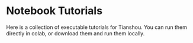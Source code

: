 # Notebook Tutorials

Here is a collection of executable tutorials for Tianshou. You can run them
directly in colab, or download them and run them locally.
